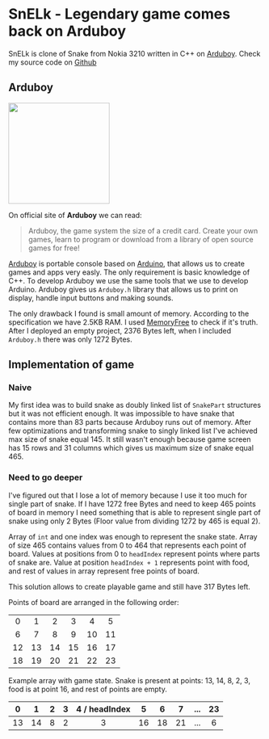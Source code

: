 # SnELk - Legendary game comes back on Arduboy

SnELk is clone of Snake from Nokia 3210 written in C++ on [Arduboy](https://www.arduboy.com/). Check my source code on [Github](https://github.com/elpassion/arduboy/tree/master/snELk)

## Arduboy
<img src="https://www.arduboy.com/assets/about/photooriginal-345b5b75595d86d1a1893be8d265c9d347e13f20bf7bb06034cb4e4c5effaad9.jpg" width="200" height="200" />

On official site of **Arduboy** we can read:
>Arduboy, the game system the size of a credit card. Create your own games, learn to program or download from a library of open source games for free!

[Arduboy](https://www.arduboy.com/) is portable console based on [Arduino](https://www.arduino.cc/), that allows us to create games and apps very easly. The only requirement is basic knowledge of C++. To develop Arduboy we use the same tools that we use to develop Arduino. Arduboy gives us `Arduboy.h` library that allows us to print on display, handle input buttons and making sounds.

The only drawback I found is small amount of memory. According to the specification we have 2.5KB RAM. I used [MemoryFree](http://playground.arduino.cc/Code/AvailableMemory) to check if it's truth. After I deployed an empty project, 2376 Bytes left, when I included `Arduboy.h` there was only 1272 Bytes.

## Implementation of game

### Naive
My first idea was to build snake as doubly linked list of `SnakePart` structures but it was not efficient enough. It was impossible to have snake that contains more than 83 parts because Arduboy runs out of memory. After few optimizations and transforming snake to singly linked list I've achieved max size of snake equal 145. It still wasn't enough because game screen has 15 rows and 31 columns which gives us maximum size of snake equal 465.

### Need to go deeper
I've figured out that I lose a lot of memory because I use it too much for single part of snake. If I have 1272 free Bytes and need to keep 465 points of board in memory I need something that is able to represent single part of snake using only 2 Bytes (Floor value from dividing 1272 by 465 is equal 2).

Array of `int` and one index was enough to represent the snake state. Array of size 465 contains values from 0 to 464 that represents each point of board. Values at positions from 0 to `headIndex` represent points where parts of snake are. Value at position `headIndex + 1` represents point with food, and rest of values in array represent free points of board.

This solution allows to create playable game and still have 317 Bytes left.

Points of board are arranged in the following order:

|   |   |   |   |   |   |
|:-:|:-:|:-:|:-:|:-:|:-:|
| 0 | 1 | 2 | 3 | 4 | 5 |
| 6 | 7 | 8 | 9 | 10| 11|
| 12| 13| 14| 15| 16| 17|
| 18| 19| 20| 21| 22| 23|

Example array with game state. Snake is present at points: 13, 14, 8, 2, 3, food is at point 16, and rest of points are empty.

| 0 | 1 | 2 | 3 | 4 / headIndex  | 5 | 6 | 7 | ... |  23|
|:-:|:-:|:-:|:-:|:--------------:|:-:|:-:|:-:|:---:|:-:|
| 13| 14| 8 | 2 |        3       | 16| 18| 21| ... | 6 |
